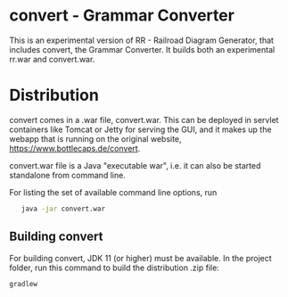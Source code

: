 # convert - Grammar Converter

This is an experimental version of RR - Railroad Diagram Generator, that includes
convert, the Grammar Converter. It builds both an experimental rr.war and convert.war.

# Distribution

convert comes in a .war file, convert.war. This can be deployed
in servlet containers like Tomcat or Jetty for serving the GUI, and it makes up the webapp
that is running on the original website, <https://www.bottlecaps.de/convert>.

convert.war file is a Java "executable war", i.e. it can also be started
standalone from command line.

For listing the set of available command line options, run

```bash
   java -jar convert.war
```

## Building convert
For building convert, JDK 11 (or higher) must be available. In the
project folder, run this command to build the distribution .zip file:

```bash
gradlew
```
